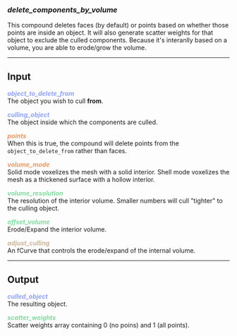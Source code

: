 ### ***delete_components_by_volume***
This compound deletes faces (by default) or points based on whether those points are inside an object.  It will also generate scatter weights for that object to exclude the culled components.  Because it's interanlly based on a volume, you are able to erode/grow the volume.<br />

***
## Input
<span style="color:#90A3F4">***object_to_delete_from***</span>
<br />The object you wish to cull **from**.

<span style="color:#90A3F4">***culling_object***</span>
<br />The object inside which the components are culled.

<span style="color:#E69963">***points***</span>
<br />When this is true, the compound will delete points from the `object_to_delete_from` rather than faces.

<span style="color:#E69963">***volume_mode***</span>
<br />Solid mode voxelizes the mesh with a solid interior. Shell mode voxelizes the mesh as a thickened surface with a hollow interior.

<span style="color:#82D99F">***volume_resolution***</span>
<br />The resolution of the interior volume.  Smaller numbers will cull "tighter" to the culling object.

<span style="color:#82D99F">***offset_volume***</span>
<br />Erode/Expand the interior volume.

<span style="color:#CCB699">***adjust_culling***</span>
<br />An fCurve that controls the erode/expand of the internal volume.

***
## Output
<span style="color:#90A3F4">***culled_object***</span>
<br />The resulting object.

<span style="color:#82D99F">***scatter_weights***</span>
<br />Scatter weights array containing 0 (no poins) and 1 (all points).

